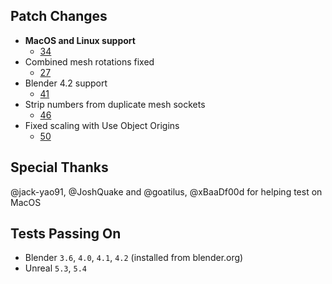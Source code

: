 ## Patch Changes
* **MacOS and Linux support**
  * [34](https://github.com/poly-hammer/BlenderTools/pull/34)
* Combined mesh rotations fixed
  * [27](https://github.com/poly-hammer/BlenderTools/pull/27)
* Blender 4.2 support
  * [41](https://github.com/poly-hammer/BlenderTools/pull/41)
* Strip numbers from duplicate mesh sockets
  * [46](https://github.com/poly-hammer/BlenderTools/pull/46)
* Fixed scaling with Use Object Origins
  * [50](https://github.com/poly-hammer/BlenderTools/pull/50)

## Special Thanks
@jack-yao91, @JoshQuake
and @goatilus, @xBaaDf00d for helping test on MacOS

## Tests Passing On
* Blender `3.6`, `4.0`, `4.1`, `4.2` (installed from blender.org)
* Unreal `5.3`, `5.4`